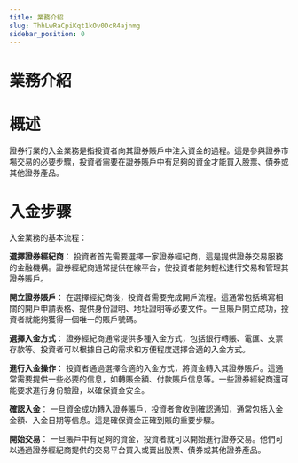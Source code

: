 ```yaml
---
title: 業務介紹
slug: ThhLwRaCpiKqt1kOv0DcR4ajnmg
sidebar_position: 0
---
```



# 業務介紹

# 概述

證券行業的入金業務是指投資者向其證券賬戶中注入資金的過程。這是參與證券市場交易的必要步驟，投資者需要在證券賬戶中有足夠的資金才能買入股票、債券或其他證券產品。

# 入金步骤

入金業務的基本流程：

<b>選擇證券經紀商</b>： 投資者首先需要選擇一家證券經紀商，這是提供證券交易服務的金融機構。證券經紀商通常提供在線平台，使投資者能夠輕松進行交易和管理其證券賬戶。

<b>開立證券</b><b>賬</b><b>戶</b>： 在選擇經紀商後，投資者需要完成開戶流程。這通常包括填寫相關的開戶申請表格、提供身份證明、地址證明等必要文件。一旦賬戶開立成功，投資者就能夠獲得一個唯一的賬戶號碼。

<b>選擇入金方式</b>： 證券經紀商通常提供多種入金方式，包括銀行轉賬、電匯、支票存款等。投資者可以根據自己的需求和方便程度選擇合適的入金方式。

<b>進行入金操作</b>： 投資者通過選擇合適的入金方式，將資金轉入其證券賬戶。這通常需要提供一些必要的信息，如轉賬金額、付款賬戶信息等。一些證券經紀商還可能要求進行身份驗證，以確保資金安全。

<b>確認入金</b>： 一旦資金成功轉入證券賬戶，投資者會收到確認通知，通常包括入金金額、入金日期等信息。這是確保資金正確到賬的重要步驟。

<b>開始交易</b>： 一旦賬戶中有足夠的資金，投資者就可以開始進行證券交易。他們可以通過證券經紀商提供的交易平台買入或賣出股票、債券或其他證券產品。

